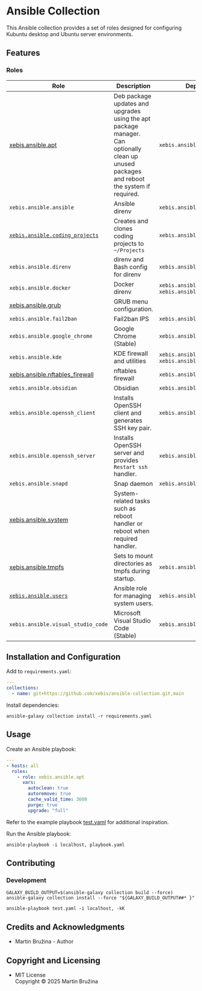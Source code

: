 # Ansible Collection

This Ansible collection provides a set of roles designed for configuring Kubuntu desktop and Ubuntu server environments.

## Features

### Roles

| Role                                                                 | Description                                                                                                                                | Dependencies                                           |
| -------------------------------------------------------------------- | ------------------------------------------------------------------------------------------------------------------------------------------ | ------------------------------------------------------ |
| [xebis.ansible.apt](roles/apt/README.md)                             | Deb package updates and upgrades using the apt package manager. Can optionally clean up unused packages and reboot the system if required. | `xebis.ansible.system`                                 |
| `xebis.ansible.ansible`                                              | Ansible direnv                                                                                                                             | `xebis.ansible.apt`                                    |
| [`xebis.ansible.coding_projects`](roles/coding_projects/README.md)   | Creates and clones coding projects to `~/Projects`                                                                                         | `xebis.ansible.apt`                                    |
| `xebis.ansible.direnv`                                               | direnv and Bash config for direnv                                                                                                          | `xebis.ansible.apt`                                    |
| `xebis.ansible.docker`                                               | Docker direnv                                                                                                                              | `xebis.ansible.apt`, `xebis.ansible.nftables_firewall` |
| [xebis.ansible.grub](roles/grub/README.md)                           | GRUB menu configuration.                                                                                                                   |                                                        |
| `xebis.ansible.fail2ban`                                             | Fail2ban IPS                                                                                                                               | `xebis.ansible.apt`                                    |
| `xebis.ansible.google_chrome`                                        | Google Chrome (Stable)                                                                                                                     | `xebis.ansible.apt`                                    |
| `xebis.ansible.kde`                                                  | KDE firewall and utilities                                                                                                                 | `xebis.ansible.apt`, `xebis.ansible.nftables_firewall` |
| [xebis.ansible.nftables_firewall](roles/nftables_firewall/README.md) | nftables firewall                                                                                                                          | `xebis.ansible.apt`                                    |
| `xebis.ansible.obsidian`                                             | Obsidian                                                                                                                                   | `xebis.ansible.snapd`                                  |
| `xebis.ansible.openssh_client`                                       | Installs OpenSSH client and generates SSH key pair.                                                                                        | `xebis.ansible.apt`                                    |
| `xebis.ansible.openssh_server`                                       | Installs OpenSSH server and provides `Restart ssh` handler.                                                                                | `xebis.ansible.apt`                                    |
| `xebis.ansible.snapd`                                                | Snap daemon                                                                                                                                | `xebis.ansible.apt`                                    |
| [xebis.ansible.system](roles/system/README.md)                       | System-related tasks such as reboot handler or reboot when required handler.                                                               |                                                        |
| [xebis.ansible.tmpfs](roles/tmpfs/README.md)                         | Sets to mount directories as tmpfs during startup.                                                                                         | `xebis.ansible.system`                                 |
| [`xebis.ansible.users`](roles/users/README.md)                       | Ansible role for managing system users.                                                                                                    | `xebis.ansible.openssh_server`                         |
| `xebis.ansible.visual_studio_code`                                   | Microsoft Visual Studio Code (Stable)                                                                                                      | `xebis.ansible.apt`                                    |

## Installation and Configuration

Add to `requirements.yaml`:

```yaml
---
collections:
  - name: git+https://github.com/xebis/ansible-collection.git,main
```

Install dependencies:

```shell
ansible-galaxy collection install -r requirements.yaml
```

## Usage

Create an Ansible playbook:

```yaml
---
- hosts: all
  roles:
    - role: xebis.ansible.apt
      vars:
        autoclean: true
        autoremove: true
        cache_valid_time: 3600
        purge: true
        upgrade: "full"
```

Refer to the example playbook [test.yaml](test.yaml) for additional inspiration.

Run the Ansible playbook:

```shell
ansible-playbook -i localhost, playbook.yaml
```

## Contributing

### Development

```shell
GALAXY_BUILD_OUTPUT=$(ansible-galaxy collection build --force)
ansible-galaxy collection install --force "${GALAXY_BUILD_OUTPUT##* }"

ansible-playbook test.yaml -i localhost, -kK
```

## Credits and Acknowledgments

- Martin Bružina - Author

## Copyright and Licensing

- MIT License  
  Copyright © 2025 Martin Bružina
